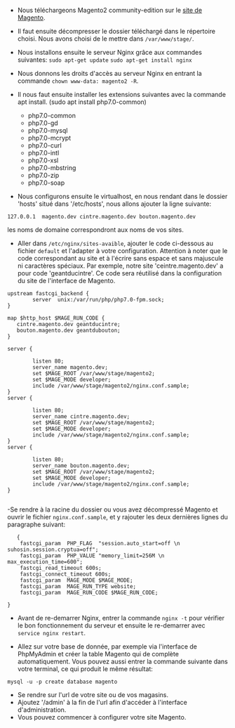 * Nous téléchargeons Magento2 community-edition sur le [site de Magento](https://magento.com). 
* Il faut ensuite décompresser le dossier téléchargé dans le répertoire choisi. Nous avons choisi de le mettre dans `/var/www/stage/`.
* Nous installons ensuite le serveur Nginx grâce aux commandes suivantes:
     `sudo apt-get update`
     `sudo apt-get install nginx`
* Nous donnons les droits d'accès au serveur Nginx en entrant la commande `chown www-data: magento2 -R`. 
* Il nous faut ensuite installer les extensions suivantes avec la commande apt install.
  (sudo apt install php7.0-common)
  -  php7.0-common
  -  php7.0-gd 
  -  php7.0-mysql
  -  php7.0-mcrypt 
  -  php7.0-curl
  -  php7.0-intl 
  -  php7.0-xsl
  -  php7.0-mbstring
  -  php7.0-zip 
  -  php7.0-soap

* Nous configurons ensuite le virtualhost, en nous rendant dans le dossier 'hosts' situé dans '/etc/hosts', nous allons ajouter la ligne suivante:
``` 
127.0.0.1  magento.dev cintre.magento.dev bouton.magento.dev
```     
les noms de domaine correspondront aux noms de vos sites.
    
* Aller dans `/etc/nginx/sites-avaible`, ajouter le code ci-dessous au fichier `default` et l'adapter à votre configuration. 
Attention à noter que le code correspondant au site et à l'écrire sans espace et sans majuscule ni caractères spéciaux. Par exemple, notre site 'ceintre.magento.dev' a pour code 'geantducintre'. Ce code sera réutilisé dans la configuration du site de l'interface de Magento.
```
upstream fastcgi_backend {
        server  unix:/var/run/php/php7.0-fpm.sock;
}

map $http_host $MAGE_RUN_CODE {
   cintre.magento.dev geantducintre;
   bouton.magento.dev geantdubouton;
}

server {

        listen 80;
        server_name magento.dev;
        set $MAGE_ROOT /var/www/stage/magento2;
        set $MAGE_MODE developer;
        include /var/www/stage/magento2/nginx.conf.sample;
}
server {

        listen 80;
        server_name cintre.magento.dev;
        set $MAGE_ROOT /var/www/stage/magento2;
        set $MAGE_MODE developer;
        include /var/www/stage/magento2/nginx.conf.sample;
}
server {

        listen 80;
        server_name bouton.magento.dev;
        set $MAGE_ROOT /var/www/stage/magento2;
        set $MAGE_MODE developer;
        include /var/www/stage/magento2/nginx.conf.sample;
}


```

-Se rendre à la racine du dossier ou vous avez décompressé Magento et ouvrir le fichier `nginx.conf.sample`, et y rajouter les deux dernières lignes du paragraphe suivant:

```
   {
    fastcgi_param  PHP_FLAG  "session.auto_start=off \n suhosin.session.cryptua=off";
    fastcgi_param  PHP_VALUE "memory_limit=256M \n max_execution_time=600";
    fastcgi_read_timeout 600s;
    fastcgi_connect_timeout 600s;
    fastcgi_param  MAGE_MODE $MAGE_MODE;
    fastcgi_param  MAGE_RUN_TYPE website;
    fastcgi_param  MAGE_RUN_CODE $MAGE_RUN_CODE;

}
```


* Avant de re-demarrer Nginx, entrer la commande `nginx -t` pour vérifier le bon fonctionnement du serveur et ensuite le re-demarrer avec `service nginx restart`.


* Allez sur votre base de donnée, par exemple via l'interface de PhpMyAdmin et créer la table Magento qui de complète automatiquement. Vous pouvez aussi entrer la commande suivante dans votre terminal, ce qui produit le même résultat:

`mysql -u -p
create database magento` 

* Se rendre sur l'url de votre site ou de vos magasins.
* Ajoutez '/admin' à la fin de l'url afin d'accéder à l'interface d'administration.
* Vous pouvez commencer à configurer votre site Magento. 





 